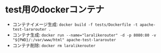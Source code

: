 
# test用のdockerコンテナ

+ コンテナイメージ生成: `docker build -f tests/Dockerfile -t apache-test-lararouter .`
+ コンテナ生成: `docker run --name="laralikerouter" -d -p 8080:80 -v "${PWD}/:/var/www/html" apache-test-lararouter`
+ コンテナ削除: `docker rm laralikerouter`
